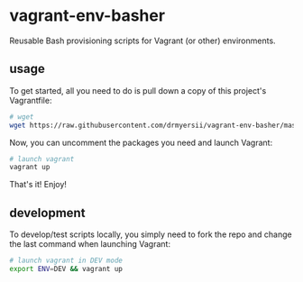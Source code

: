 # vagrant-env-basher

Reusable Bash provisioning scripts for Vagrant (or other) environments.


## usage

To get started, all you need to do is pull down a copy of this project's Vagrantfile:

```bash
# wget
wget https://raw.githubusercontent.com/drmyersii/vagrant-env-basher/master/Vagrantfile -O Vagrantfile
```

Now, you can uncomment the packages you need and launch Vagrant:

```bash
# launch vagrant
vagrant up
```

That's it! Enjoy!


## development

To develop/test scripts locally, you simply need to fork the repo and change the last command when launching Vagrant:

```bash
# launch vagrant in DEV mode
export ENV=DEV && vagrant up
```
